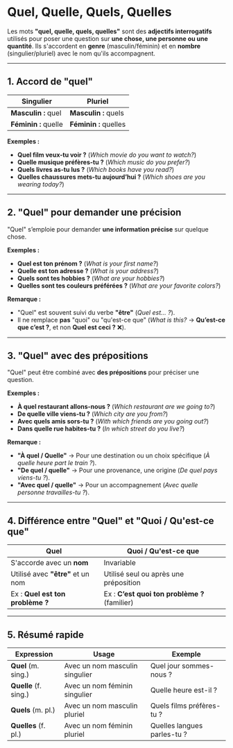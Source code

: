 # **Quel, Quelle, Quels, Quelles**  

Les mots **"quel, quelle, quels, quelles"** sont des **adjectifs interrogatifs** utilisés pour poser une question sur **une chose, une personne ou une quantité**. Ils s'accordent en **genre** (masculin/féminin) et en **nombre** (singulier/pluriel) avec le nom qu'ils accompagnent.  

---

## **1. Accord de "quel"**  

| **Singulier** | **Pluriel** |
|--------------|-------------|
| **Masculin :** quel | **Masculin :** quels |
| **Féminin :** quelle | **Féminin :** quelles |

**Exemples :**  
- **Quel film veux-tu voir ?** (*Which movie do you want to watch?*)  
- **Quelle musique préfères-tu ?** (*Which music do you prefer?*)  
- **Quels livres as-tu lus ?** (*Which books have you read?*)  
- **Quelles chaussures mets-tu aujourd’hui ?** (*Which shoes are you wearing today?*)  

---

## **2. "Quel" pour demander une précision**  

"Quel" s’emploie pour demander **une information précise** sur quelque chose.  

**Exemples :**  
- **Quel est ton prénom ?** (*What is your first name?*)  
- **Quelle est ton adresse ?** (*What is your address?*)  
- **Quels sont tes hobbies ?** (*What are your hobbies?*)  
- **Quelles sont tes couleurs préférées ?** (*What are your favorite colors?*)  

**Remarque :**  
- "Quel" est souvent suivi du verbe **"être"** (*Quel est… ?*).  
- Il ne remplace **pas** "quoi" ou "qu'est-ce que" (*What is this?* → **Qu’est-ce que c’est ?**, et non **Quel est ceci ?** ❌).  

---

## **3. "Quel" avec des prépositions**  

"Quel" peut être combiné avec **des prépositions** pour préciser une question.  

**Exemples :**  
- **À quel restaurant allons-nous ?** (*Which restaurant are we going to?*)  
- **De quelle ville viens-tu ?** (*Which city are you from?*)  
- **Avec quels amis sors-tu ?** (*With which friends are you going out?*)  
- **Dans quelle rue habites-tu ?** (*In which street do you live?*)  

**Remarque :**  
- **"À quel / Quelle"** → Pour une destination ou un choix spécifique (*À quelle heure part le train ?*).  
- **"De quel / quelle"** → Pour une provenance, une origine (*De quel pays viens-tu ?*).  
- **"Avec quel / quelle"** → Pour un accompagnement (*Avec quelle personne travailles-tu ?*).  

---

## **4. Différence entre "Quel" et "Quoi / Qu'est-ce que"**  

| **Quel** | **Quoi / Qu'est-ce que** |
|---------|----------------|
| S'accorde avec un **nom** | Invariable |
| Utilisé avec **"être"** et un nom | Utilisé seul ou après une préposition |
| Ex : **Quel est ton problème ?** | Ex : **C’est quoi ton problème ?** (familier) |

---

## **5. Résumé rapide**  

| **Expression** | **Usage** | **Exemple** |
|--------------|---------|-----------|
| **Quel** (m. sing.) | Avec un nom masculin singulier | Quel jour sommes-nous ? |
| **Quelle** (f. sing.) | Avec un nom féminin singulier | Quelle heure est-il ? |
| **Quels** (m. pl.) | Avec un nom masculin pluriel | Quels films préfères-tu ? |
| **Quelles** (f. pl.) | Avec un nom féminin pluriel | Quelles langues parles-tu ? |
